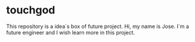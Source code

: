 # touchgod
This repository is a idea´s box of future project.
Hi, my name is Jose. I´m a future engineer and I wish learn more in this project.

